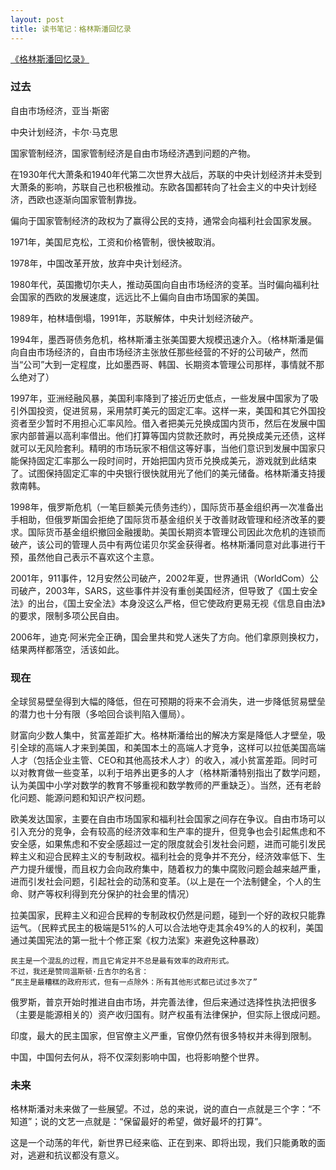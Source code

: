 ```yaml
---
layout: post
title: 读书笔记：格林斯潘回忆录
---
```


[《格林斯潘回忆录》](http://book.douban.com/subject/2326066/)

### 过去

自由市场经济，亚当·斯密

中央计划经济，卡尔·马克思 

国家管制经济，国家管制经济是自由市场经济遇到问题的产物。

在1930年代大萧条和1940年代第二次世界大战后，苏联的中央计划经济并未受到大萧条的影响，苏联自己也积极推动。东欧各国都转向了社会主义的中央计划经济，西欧也逐渐向国家管制靠拢。

偏向于国家管制经济的政权为了赢得公民的支持，通常会向福利社会国家发展。

1971年，美国尼克松，工资和价格管制，很快被取消。

1978年，中国改革开放，放弃中央计划经济。

1980年代，英国撒切尔夫人，推动英国向自由市场经济的变革。当时偏向福利社会国家的西欧的发展速度，远远比不上偏向自由市场国家的美国。

1989年，柏林墙倒塌，1991年，苏联解体，中央计划经济破产。

1994年，墨西哥债务危机，格林斯潘主张美国要大规模迅速介入。（格林斯潘是偏向自由市场经济的，自由市场经济主张放任那些经营的不好的公司破产，然而当“公司”大到一定程度，比如墨西哥、韩国、长期资本管理公司那样，事情就不那么绝对了）

1997年，亚洲经融风暴，美国利率降到了接近历史低点，一些发展中国家为了吸引外国投资，促进贸易，采用禁盯美元的固定汇率。这样一来，美国和其它外国投资者至少暂时不用担心汇率风险。借入者把美元兑换成国内货币，然后在发展中国家内部普遍以高利率借出。他们打算等国内贷款还款时，再兑换成美元还债，这样就可以无风险套利。精明的市场玩家不相信这等好事，当他们意识到发展中国家只能保持固定汇率那么一段时间时，开始把国内货币兑换成美元，游戏就到此结束了。试图保持固定汇率的中央银行很快就用光了他们的美元储备。格林斯潘支持援救南韩。

1998年，俄罗斯危机（一笔巨额美元债务违约），国际货币基金组织再一次准备出手相助，但俄罗斯国会拒绝了国际货币基金组织关于改善财政管理和经济改革的要求。国际货币基金组织撤回金融援助。美国长期资本管理公司因此次危机的连锁而破产，该公司的管理人员中有两位诺贝尔奖金获得者。格林斯潘同意对此事进行干预，虽然他自己表示不喜欢这个主意。

2001年，911事件，12月安然公司破产，2002年夏，世界通讯（WorldCom）公司破产，2003年，SARS，这些事件并没有重创美国经济，但导致了《国土安全法》的出台，《国土安全法》本身没这么严格，但它使政府更易无视《信息自由法》的要求，限制多项公民自由。

2006年，迪克·阿米完全正确，国会里共和党人迷失了方向。他们拿原则换权力，结果两样都落空，活该如此。

### 现在

全球贸易壁垒得到大幅的降低，但在可预期的将来不会消失，进一步降低贸易壁垒的潜力也十分有限（多哈回合谈判陷入僵局）。

财富向少数人集中，贫富差距扩大。格林斯潘给出的解决方案是降低人才壁垒，吸引全球的高端人才来到美国，和美国本土的高端人才竞争，这样可以拉低美国高端人才（包括企业主管、CEO和其他高技术人才）的收入，减小贫富差距。同时可以对教育做一些变革，以利于培养出更多的人才（格林斯潘特别指出了数学问题，认为美国中小学对数学的教育不够重视和数学教师的严重缺乏）。当然，还有老龄化问题、能源问题和知识产权问题。

欧美发达国家，主要在自由市场国家和福利社会国家之间存在争议。自由市场可以引入充分的竞争，会有较高的经济效率和生产率的提升，但竞争也会引起焦虑和不安全感，如果焦虑和不安全感超过一定的限度就会引发社会问题，进而可能引发民粹主义和迎合民粹主义的专制政权。福利社会的竞争并不充分，经济效率低下、生产力提升缓慢，而且权力会向政府集中，随着权力的集中腐败问题会越来越严重，进而引发社会问题，引起社会的动荡和变革。（以上是在一个法制健全，个人的生命、财产等权利得到充分保护的社会里的情况）

拉美国家，民粹主义和迎合民粹的专制政权仍然是问题，碰到一个好的政权只能靠运气。（民粹式民主的极端是51%的人可以合法地夺走其余49%的人的权利，美国通过美国宪法的第一批十个修正案《权力法案》来避免这种暴政）

	民主是一个混乱的过程，而且它肯定并不总是最有效率的政府形式。 
	不过，我还是赞同温斯顿·丘吉尔的名言：
	“民主是最糟糕的政府形式，但有一点除外：所有其他形式都已试过多次了”

俄罗斯，普京开始时推进自由市场，并完善法律，但后来通过选择性执法把很多（主要是能源相关的）资产收归国有。财产权虽有法律保护，但实际上很成问题。

印度，最大的民主国家，但官僚主义严重，官僚仍然有很多特权并未得到限制。

中国，中国何去何从，将不仅深刻影响中国，也将影响整个世界。

### 未来

格林斯潘对未来做了一些展望。不过，总的来说，说的直白一点就是三个字：“不知道”；说的文艺一点就是：“保留最好的希望，做好最坏的打算”。

这是一个动荡的年代，新世界已经来临、正在到来、即将出现，我们只能勇敢的面对，逃避和抗议都没有意义。

